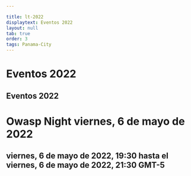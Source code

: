 ```yaml
---

title: lt-2022
displaytext: Eventos 2022
layout: null
tab: true
order: 3
tags: Panama-City
---
```


# Eventos 2022

## Eventos 2022

# Owasp Night   viernes, 6 de mayo de 2022

## viernes, 6 de mayo de 2022, 19:30 hasta el viernes, 6 de mayo de 2022, 21:30 GMT-5


